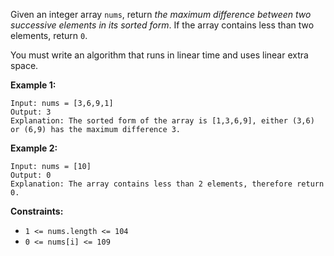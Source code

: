 Given an integer array `nums`, return _the maximum difference between two
successive elements in its sorted form_. If the array contains less than two
elements, return `0`.

You must write an algorithm that runs in linear time and uses linear extra
space.



**Example 1:**

    
    
    Input: nums = [3,6,9,1]
    Output: 3
    Explanation: The sorted form of the array is [1,3,6,9], either (3,6) or (6,9) has the maximum difference 3.
    

**Example 2:**

    
    
    Input: nums = [10]
    Output: 0
    Explanation: The array contains less than 2 elements, therefore return 0.
    



**Constraints:**

  * `1 <= nums.length <= 104`
  * `0 <= nums[i] <= 109`

